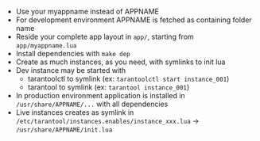 * Use your myappname instead of APPNAME
* For development environment APPNAME is fetched as containing folder name
* Reside your complete app layout in `app/`, starting from `app/myappname.lua`
* Install dependencies with `make dep`
* Create as much instances, as you need, with symlinks to init lua
* Dev instance may be started with
	* tarantoolctl to symlink (ex: `tarantoolctl start instance_001`)
	* tarantool to symlink (ex: `tarantool instance_001`)
* In production environment application is installed in `/usr/share/APPNAME/...` with all dependencies
* Live instances creates as symlink in `/etc/tarantool/instances.enables/instance_xxx.lua` -> `/usr/share/APPNAME/init.lua`
